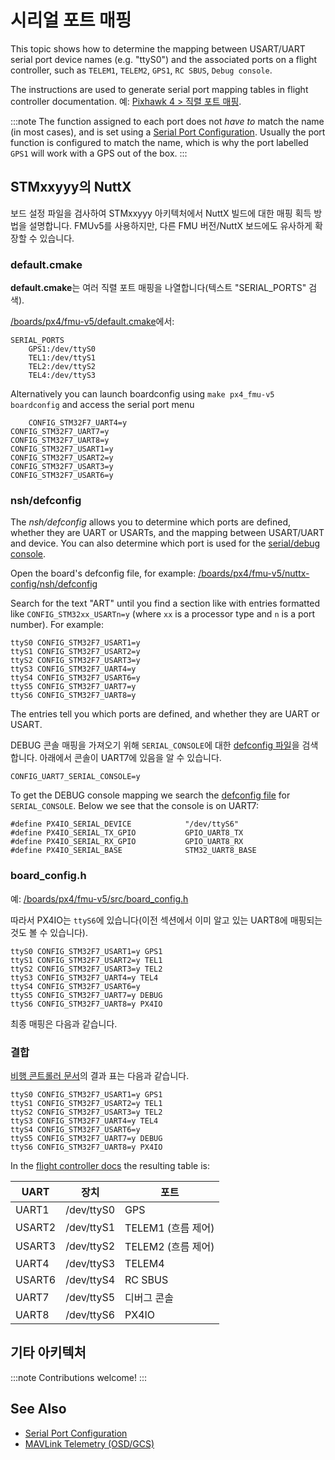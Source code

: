 # 시리얼 포트 매핑

This topic shows how to determine the mapping between USART/UART serial port device names (e.g. "ttyS0") and the associated ports on a flight controller, such as `TELEM1`, `TELEM2`, `GPS1`, `RC SBUS`, `Debug console`.

The instructions are used to generate serial port mapping tables in flight controller documentation. 예: [Pixhawk 4 > 직렬 포트 매핑](../flight_controller/pixhawk4.md#serial-port-mapping).

:::note
The function assigned to each port does not _have to_ match the name (in most cases), and is set using a [Serial Port Configuration](../peripherals/serial_configuration.md). Usually the port function is configured to match the name, which is why the port labelled `GPS1` will work with a GPS out of the box.
:::

## STMxxyyy의 NuttX

<!-- instructions from DavidS here: https://github.com/PX4/PX4-user_guide/pull/672#issuecomment-598198434 -->

보드 설정 파일을 검사하여 STMxxyyy 아키텍처에서 NuttX 빌드에 대한 매핑 획득 방법을 설명합니다. FMUv5를 사용하지만, 다른 FMU 버전/NuttX 보드에도 유사하게 확장할 수 있습니다.

### default.cmake

**default.cmake**는 여러 직렬 포트 매핑을 나열합니다(텍스트 "SERIAL_PORTS" 검색).

[/boards/px4/fmu-v5/default.cmake](https://github.com/PX4/PX4-Autopilot/blob/master/boards/px4/fmu-v5/default.cmake#L13-L17)에서:

```
SERIAL_PORTS
    GPS1:/dev/ttyS0
    TEL1:/dev/ttyS1
    TEL2:/dev/ttyS2
    TEL4:/dev/ttyS3
```

Alternatively you can launch boardconfig using `make px4_fmu-v5 boardconfig` and access the serial port menu

```
    CONFIG_STM32F7_UART4=y
CONFIG_STM32F7_UART7=y
CONFIG_STM32F7_UART8=y
CONFIG_STM32F7_USART1=y
CONFIG_STM32F7_USART2=y
CONFIG_STM32F7_USART3=y
CONFIG_STM32F7_USART6=y
```

### nsh/defconfig

The _nsh/defconfig_ allows you to determine which ports are defined, whether they are UART or USARTs, and the mapping between USART/UART and device. You can also determine which port is used for the [serial/debug console](../debug/system_console.md).

Open the board's defconfig file, for example: [/boards/px4/fmu-v5/nuttx-config/nsh/defconfig](https://github.com/PX4/PX4-Autopilot/blob/release/1.14/boards/px4/fmu-v5/nuttx-config/nsh/defconfig#L215-L221)

Search for the text "ART" until you find a section like with entries formatted like `CONFIG_STM32xx_USARTn=y` (where `xx` is a processor type and `n` is a port number). For example:

```
ttyS0 CONFIG_STM32F7_USART1=y
ttyS1 CONFIG_STM32F7_USART2=y
ttyS2 CONFIG_STM32F7_USART3=y
ttyS3 CONFIG_STM32F7_UART4=y
ttyS4 CONFIG_STM32F7_USART6=y
ttyS5 CONFIG_STM32F7_UART7=y
ttyS6 CONFIG_STM32F7_UART8=y
```

The entries tell you which ports are defined, and whether they are UART or USART.

DEBUG 콘솔 매핑을 가져오기 위해 `SERIAL_CONSOLE`에 대한 [defconfig 파일](https://github.com/PX4/PX4-Autopilot/blob/master/boards/px4/fmu-v5/nuttx-config/nsh/defconfig#L212)을 검색합니다. 아래에서 콘솔이 UART7에 있음을 알 수 있습니다.

```
CONFIG_UART7_SERIAL_CONSOLE=y
```

To get the DEBUG console mapping we search the [defconfig file](https://github.com/PX4/PX4-Autopilot/blob/master/boards/px4/fmu-v5/nuttx-config/nsh/defconfig#L212) for `SERIAL_CONSOLE`. Below we see that the console is on UART7:

```
#define PX4IO_SERIAL_DEVICE            "/dev/ttyS6"
#define PX4IO_SERIAL_TX_GPIO           GPIO_UART8_TX
#define PX4IO_SERIAL_RX_GPIO           GPIO_UART8_RX
#define PX4IO_SERIAL_BASE              STM32_UART8_BASE
```

### board_config.h

예: [/boards/px4/fmu-v5/src/board_config.h](https://github.com/PX4/PX4-Autopilot/blob/master/boards/px4/fmu-v5/src/board_config.h#L59)

따라서 PX4IO는 `ttyS6`에 있습니다(이전 섹션에서 이미 알고 있는 UART8에 매핑되는 것도 볼 수 있습니다).

```
ttyS0 CONFIG_STM32F7_USART1=y GPS1
ttyS1 CONFIG_STM32F7_USART2=y TEL1
ttyS2 CONFIG_STM32F7_USART3=y TEL2
ttyS3 CONFIG_STM32F7_UART4=y TEL4
ttyS4 CONFIG_STM32F7_USART6=y
ttyS5 CONFIG_STM32F7_UART7=y DEBUG
ttyS6 CONFIG_STM32F7_UART8=y PX4IO
```

최종 매핑은 다음과 같습니다.

### 결합

[비행 콘트롤러 문서](../flight_controller/pixhawk4.md#serial-port-mapping)의 결과 표는 다음과 같습니다.

```
ttyS0 CONFIG_STM32F7_USART1=y GPS1
ttyS1 CONFIG_STM32F7_USART2=y TEL1
ttyS2 CONFIG_STM32F7_USART3=y TEL2
ttyS3 CONFIG_STM32F7_UART4=y TEL4
ttyS4 CONFIG_STM32F7_USART6=y
ttyS5 CONFIG_STM32F7_UART7=y DEBUG
ttyS6 CONFIG_STM32F7_UART8=y PX4IO
```

In the [flight controller docs](../flight_controller/pixhawk4.md#serial-port-mapping) the resulting table is:

| UART   | 장치         | 포트             |
| ------ | ---------- | -------------- |
| UART1  | /dev/ttyS0 | GPS            |
| USART2 | /dev/ttyS1 | TELEM1 (흐름 제어) |
| USART3 | /dev/ttyS2 | TELEM2 (흐름 제어) |
| UART4  | /dev/ttyS3 | TELEM4         |
| USART6 | /dev/ttyS4 | RC SBUS        |
| UART7  | /dev/ttyS5 | 디버그 콘솔         |
| UART8  | /dev/ttyS6 | PX4IO          |

## 기타 아키텍처

:::note
Contributions welcome!
:::

## See Also

- [Serial Port Configuration](../peripherals/serial_configuration.md)
- [MAVLink Telemetry (OSD/GCS)](../peripherals/mavlink_peripherals.md)

